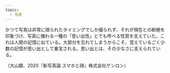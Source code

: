 ```yaml
---
topic:
  - 写真
---
```

かつて写真は非常に限られたタイミングでしか撮られず、それが現在との断絶を印象づけ、写真に備わる一種の「思い出性」とでも呼べる性質を支えていた。これは人間の記憶に似ている。大部分を忘れてしまうからこそ、覚えているごく少数の記憶が思い出として重宝される。思い出とは、その少なさに支えられている。

（大山顕、2020『新写真論 スマホと顔』株式会社ゲンロン）